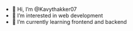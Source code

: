 - 👋 Hi, I’m @Kavythakker07
- 👀 I’m interested in web development 
- 🌱 I’m currently learning frontend and backend 
  

<!---
Kavythakker07/Kavythakker07 is a ✨ special ✨ repository because its `README.md` (this file) appears on your GitHub profile.
You can click the Preview link to take a look at your changes.
--->

